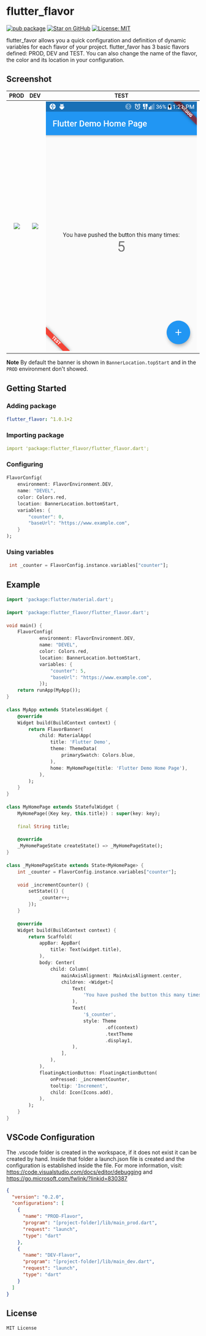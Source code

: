 # flutter_flavor

[![pub package](https://img.shields.io/pub/v/flavor.svg)](https://pub.dartlang.org/packages/flutter_flavor)
[![Star on GitHub](https://img.shields.io/github/stars/lrferreiro/flutter_flavor.svg?style=flat&logo=github&colorB=deeppink&label=stars)](https://github.com/lrferreiro/flutter_flavor)
[![License: MIT](https://img.shields.io/badge/license-MIT-purple.svg)](https://opensource.org/licenses/MIT)

flutter_favor allows you a quick configuration and definition of dynamic variables for each flavor of your project. flutter_favor has 3 basic flavors defined: PROD, DEV and TEST. You can also change the name of the flavor, the color and its location in your configuration.

## Screenshot

|              PROD               |              DEV               |              TEST               |
| :-----------------------------: | :----------------------------: | :-----------------------------: |
| ![](screenshot/flavor_prod.png) | ![](screenshot/flavor_dev.png) | ![](screenshot/flavor_test.png) |

**Note** By default the banner is shown in `BannerLocation.topStart` and in the `PROD` environment don't showed.

## Getting Started

### Adding package

```yaml
flutter_flavor: ^1.0.1+2
```

### Importing package

```yaml
import 'package:flutter_flavor/flutter_flavor.dart';
```

### Configuring

```dart
FlavorConfig(
    environment: FlavorEnvironment.DEV,
    name: "DEVEL",
    color: Colors.red,
    location: BannerLocation.bottomStart,
    variables: {
        "counter": 0,
        "baseUrl": "https://www.example.com",
    }
);
```

### Using variables

```dart
 int _counter = FlavorConfig.instance.variables["counter"];
```

## Example

```dart
import 'package:flutter/material.dart';

import 'package:flutter_flavor/flutter_flavor.dart';

void main() {
    FlavorConfig(
            environment: FlavorEnvironment.DEV,
            name: "DEVEL",
            color: Colors.red,
            location: BannerLocation.bottomStart,
            variables: {
                "counter": 5,
                "baseUrl": "https://www.example.com",
            });
    return runApp(MyApp());
}

class MyApp extends StatelessWidget {
    @override
    Widget build(BuildContext context) {
        return FlavorBanner(
            child: MaterialApp(
                title: 'Flutter Demo',
                theme: ThemeData(
                    primarySwatch: Colors.blue,
                ),
                home: MyHomePage(title: 'Flutter Demo Home Page'),
            ),
        );
    }
}

class MyHomePage extends StatefulWidget {
    MyHomePage({Key key, this.title}) : super(key: key);

    final String title;

    @override
    _MyHomePageState createState() => _MyHomePageState();
}

class _MyHomePageState extends State<MyHomePage> {
    int _counter = FlavorConfig.instance.variables["counter"];

    void _incrementCounter() {
        setState(() {
            _counter++;
        });
    }

    @override
    Widget build(BuildContext context) {
        return Scaffold(
            appBar: AppBar(
                title: Text(widget.title),
            ),
            body: Center(
                child: Column(
                    mainAxisAlignment: MainAxisAlignment.center,
                    children: <Widget>[
                        Text(
                            'You have pushed the button this many times:',
                        ),
                        Text(
                            '$_counter',
                            style: Theme
                                    .of(context)
                                    .textTheme
                                    .display1,
                        ),
                    ],
                ),
            ),
            floatingActionButton: FloatingActionButton(
                onPressed: _incrementCounter,
                tooltip: 'Increment',
                child: Icon(Icons.add),
            ),
        );
    }
}
```

## VSCode Configuration

The .vscode folder is created in the workspace, if it does not exist it can be created by hand. Inside that folder a launch.json file is created and the configuration is established inside the file. For more information, visit: https://code.visualstudio.com/docs/editor/debugging and https://go.microsoft.com/fwlink/?linkid=830387

```json
{
  "version": "0.2.0",
  "configurations": [
    {
      "name": "PROD-Flavor",
      "program": "[project-folder]/lib/main_prod.dart",
      "request": "launch",
      "type": "dart"
    },
    {
      "name": "DEV-Flavor",
      "program": "[project-folder]/lib/main_dev.dart",
      "request": "launch",
      "type": "dart"
    }
  ]
}
```

## License

    MIT License
